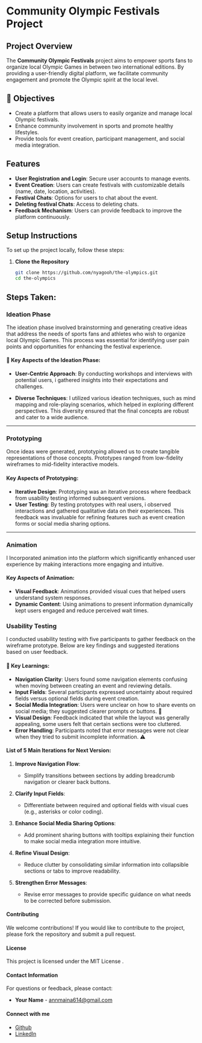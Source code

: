 # Community Olympic Festivals Project

##  Project Overview
The **Community Olympic Festivals** project aims to empower sports fans to organize local Olympic Games in between two international editions. By providing a user-friendly digital platform, we facilitate community engagement and promote the Olympic spirit at the local level.

## 🎯 Objectives
- Create a platform that allows users to easily organize and manage local Olympic festivals.
- Enhance community involvement in sports and promote healthy lifestyles.
- Provide tools for event creation, participant management, and social media integration.

##  Features
- **User Registration and Login**: Secure user accounts to manage events.
- **Event Creation**: Users can create festivals with customizable details (name, date, location, activities).
- **Festival Chats**: Options for users to chat about the event.
- **Deleting festival Chats**: Access to deleting chats.
- **Feedback Mechanism**: Users can provide feedback to improve the platform continuously.

##  Setup Instructions
To set up the project locally, follow these steps:

1. **Clone the Repository**
   ```bash
   git clone https://github.com/nyagooh/the-olympics.git
   cd the-olympics
    ```
## Steps Taken:

### Ideation Phase

The ideation phase involved brainstorming and generating creative ideas that address the needs of sports fans and athletes who wish to organize local Olympic Games. This process was essential for identifying user pain points and opportunities for enhancing the festival experience. 

#### 🌟 Key Aspects of the Ideation Phase:

- **User-Centric Approach**: 
  By conducting workshops and interviews with potential users, i gathered insights into their expectations and challenges.

- **Diverse Techniques**: 
  I utilized various ideation techniques, such as mind mapping and role-playing scenarios, which helped in exploring different perspectives. This diversity ensured that the final concepts are robust and cater to a wide audience. 

---

### Prototyping

Once ideas were generated, prototyping allowed us to create tangible representations of those concepts. Prototypes  ranged from low-fidelity wireframes to mid-fidelity interactive models.

####  Key Aspects of Prototyping:

- **Iterative Design**: 
  Prototyping was an iterative process where feedback from usability testing informed subsequent versions.
- **User Testing**: 
  By testing prototypes with real users, i  observed interactions and gathered qualitative data on their experiences. This feedback was invaluable for refining features such as event creation forms or social media sharing options. 

---

### Animation

I Incorporated animation into the platform which significantly enhanced user experience by making interactions more engaging and intuitive.

#### Key Aspects of Animation:

- **Visual Feedback**: 
  Animations  provided visual cues that helped users understand system responses. 
- **Dynamic Content**: 
  Using animations to present information dynamically kept users engaged and reduce perceived wait times. 

###  Usability Testing

I conducted usability testing with five participants to gather feedback on the wireframe prototype. Below are key findings and suggested iterations based on user feedback.

#### 🔑 Key Learnings:

- **Navigation Clarity**: Users found some navigation elements confusing when moving between creating an event and reviewing details. 
- **Input Fields**: Several participants expressed uncertainty about required fields versus optional fields during event creation. 
- **Social Media Integration**: Users were unclear on how to share events on social media; they suggested clearer prompts or buttons. 📱
- **Visual Design**: Feedback indicated that while the layout was generally appealing, some users felt that certain sections were too cluttered. 
- **Error Handling**: Participants noted that error messages were not clear when they tried to submit incomplete information. ⚠️
  

####  List of 5 Main Iterations for Next Version:

1. **Improve Navigation Flow**:
   - Simplify transitions between sections by adding breadcrumb navigation or clearer back buttons. 
   
2. **Clarify Input Fields**:
   - Differentiate between required and optional fields with visual cues (e.g., asterisks or color coding). 

3. **Enhance Social Media Sharing Options**:
   - Add prominent sharing buttons with tooltips explaining their function to make social media integration more intuitive. 

4. **Refine Visual Design**:
   - Reduce clutter by consolidating similar information into collapsible sections or tabs to improve readability. 

5. **Strengthen Error Messages**:
   - Revise error messages to provide specific guidance on what needs to be corrected before submission. 

#### Contributing

We welcome contributions! If you would like to contribute to the project, please fork the repository and submit a pull request.

####  License

This project is licensed under the MIT License .

####   Contact Information

For questions or feedback, please contact:

- **Your Name** - annmaina614@gmail.com

####  Connect with me

- [Github](https://github.com/nyagooh)
 - [LinkedIn](https://www.linkedin.com/in/maina-anne-37797820b/)
